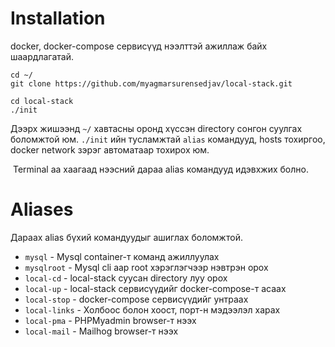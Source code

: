 # Installation

docker, docker-compose сервисүүд нээлттэй ажиллаж байх шаардлагатай. 

```
cd ~/
git clone https://github.com/myagmarsurensedjav/local-stack.git

cd local-stack
./init
```

Дээрх жишээнд `~/` хавтасны оронд хүссэн directory сонгон суулгах боломжтой юм. `./init` ийн тусламжтай `alias` командууд, hosts тохиргоо, docker network зэрэг автоматаар тохирох юм.

 Terminal аа хаагаад нээсний дараа alias командууд идэвхжих болно.

# Aliases

Дараах alias бүхий командуудыг ашиглах боломжтой.
- `mysql` - Mysql container-т команд ажиллуулах
- `mysqlroot` - Mysql cli аар root хэрэглэгчээр нэвтрэн орох
- `local-cd` - local-stack суусан directory луу орох
- `local-up` - local-stack сервисүүдийг docker-compose-т асаах
- `local-stop` - docker-compose сервисүүдийг унтраах
- `local-links` - Холбоос болон хоост, порт-н мэдээлэл харах
- `local-pma` - PHPMyadmin browser-т нээх
- `local-mail` - Mailhog browser-т нээх
